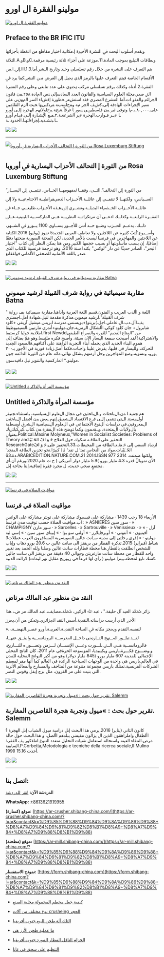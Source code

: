 # مولينو الفقرة ال اورو

<a href="https://swt.shibang-china.com/?l=ar&img&k=%D9%85%D9%88%D9%84%D9%8A%D9%86%D9%88+%D8%A7%D9%84%D9%81%D9%82%D8%B1%D8%A9+%D8%A7%D9%84+%D8%A7%D9%88%D8%B1%D9%88" target="_blank">![مولينو الفقرة ال اورو](http://static.shibang-china.com/all-800x300/1472.jpg)</a>

## Preface to the BR IFIC ITU
ﻭﻳﻘﺪﻡ ﺃﺳﻠﻮﺏ ﺍﻟﺒﺤﺚ ﰲ ﺍﻟﻨﺸﺮﺓ ﺍﻷﺧﲑﺓ ﺇ.ﻣﻜﺎﻧﻴﺔ ﺍﺧﺘﻴﺎﺭ ﻣﻘﺎﻃﻊ ﻣﻦ ﺍﳋﻄﺔ ﺑﺄﺟﺰﺍﺋﻬﺎ ﺍﻟﺜﻼﺛﺔ.A.ﻭB.ﻭC.ﻭﺑﻄﺎﻗﺎﺕ ﺍﻟﺘﺒﻠﻴﻎ ﲟﻮﺟﺐ ﺍﳌﺎﺩﺓ.11.ﻣﻮﺯﻋﺔ ﻋﻠﻰ ﺃﺟﺰﺍﺀ ﺛﻼﺛﺔ ﺭﺋﻴﺴﻴﺔ ﻣﺮﻗﻤﺔ ﻣﻦ.I.ﺇﱃ.III.1.3.ﻳﺘﻢ ﺍﻟﺘﻌﺮﻑ ﻋﻠﻰ ﺍﻟﻨﺸﺮﺓ ﻣﻦ ﺧﻼﻝ ﺭﻗﻢ ﺗﺴﻠﺴﻠﻲ ﻭﺣﻴﺪ ﻭﺗﺎﺭﻳﺦ ﺍﻟﻨﺸﺮ.ﺃﻣﺎ ﺍﻷﻗﺴﺎﻡ ﺍﳋﺎﺻﺔ ﻓﻴﺘﻢ ﺍﻟﺘﻌﺮﻑ ﻋﻠﻴﻬﺎ ﺑﺎﻟﺮﻣﺰ ﺍﻟﺬﻱ ﳛﻴﻞ ﺇﱃ ﺍﻟﻐﺮﺽ ﻣ.ﻦ ﺍﻟﻨﺸﺮ.ﻛﻤﺎ ﻳﺮﺩ ﰲ ﺍﻟﻔﻘﺮﺓ.2.ﺃﺩﻧﺎﻩ ﻭﻛﺬﻟﻚ ﺑﺮﻗﻢ ﺗﺴﻠﺴﻠﻲ ﻣﺮﻛﺐ ﳛﺘﻮﻱ ﻋﻠﻰ ﻋﺪﺩ ﺗﺘﺎﺑﻌﻲ ﻭﻋﻠﻰ ﺭﻗﻢ ﺍﻟﻨﺸﺮﺓ ﺍﻟﱵ ﺻﺪﺭ.مجلة العلوم السياسية والقانون العدد السادسإﻟﻰ ﻨص اﻟمﺎدة.٢٥٨.ﻤن ﻗﺎﻨون اﻟجراﺌم.واﻟﻌﻘو ﺎت.أﻤﺎ اﻟمشرع اﻟمصري ﻓﻘد اﺴتشﻌر ﺨطورة إﻓشﺎء اﻟسر اﻟمﻬنﻲ ﻋﻠﻰ ﺴیر اﻹﺠراءات اﻟﻬﺎدﻓﺔ إﻟﻰ.ﻛشﻒ اﻟجر مﺔ وﻤحﺎﺴبﺔ ﻤرﺘكبیﻬﺎ ﺤیث اﻟزم اﻟﻘﺎﺌمین ﻋﻠﻰ.٨٠,٠٠٠.،.مﺎ وﺘوﻓﻰ ثیر ﻤن ﻓﻠسطینﻲ ﺴور ﺎ ﻏرﻗﺎً ﻨتیجﺔ ﻤحﺎوﻻﺘﻬم اﻟﻬجرة إﻟـﻰ أورو ـﺎ ﻋبـر ﻗـوارب.اﻟﻬجرة ﻏیر اﻟشرﻋیﺔ.٢.ﻤـﻊ اﻹﺸـﺎرة إﻟـﻰ.ﻗیـﺎم أورو ـﺎ.ﺒتشـدﯿد.إﺠراءاﺘﻬـﺎ.اﻟحدود ـﺔ.


<a href="https://whatsapp.shibangsoft.com/WhatsApp.php" target="_blank" title="WhatsApp">![](http://static.shibang-china.com/icon/whatsapp.png)</a> <a href="https://swt.shibang-china.com/?l=ar&icon&k=%D9%85%D9%88%D9%84%D9%8A%D9%86%D9%88+%D8%A7%D9%84%D9%81%D9%82%D8%B1%D8%A9+%D8%A7%D9%84+%D8%A7%D9%88%D8%B1%D9%88" target="_blank">![](http://static.shibang-china.com/icon/chat-ar.png)</a>

---

<a href="https://swt.shibang-china.com/?l=ar&img&k=%D9%85%D9%88%D9%84%D9%8A%D9%86%D9%88+%D8%A7%D9%84%D9%81%D9%82%D8%B1%D8%A9+%D8%A7%D9%84+%D8%A7%D9%88%D8%B1%D9%88" target="_blank">![من الثورة إ التحالف اﻷﺣﺰاب اﻟﻴﺴﺎرﻳﺔ ﰲ أوروﺑﺎ Rosa Luxemburg Stiftung](http://static.shibang-china.com/all-800x300/1491.jpg)</a>

## من الثورة إ التحالف اﻷﺣﺰاب اﻟﻴﺴﺎرﻳﺔ ﰲ أوروﺑﺎ Rosa Luxemburg Stiftung
”ﻣﻦ اﻟﺜﻮرة إﱃ اﻟﺘﺤﺎﻟﻒ“.اﻟﺘــﻲ، وﻓﻘــﺎ ﳌﻔﻬﻮﻣﻬــﺎ اﻟﺨــﺎص، ﺗﻨﺘﻤــﻲ إﱃ اﻟﻴﺴــﺎر اﻟﺴــﻴﺎﳼ، وﻟﻜﻨﻬــﺎ ﻻ ﺗﻨﺘﻤــﻲ إﱃ ﻋﺎﺋﻠــﺔ.اﻷﺣــﺰاب اﻟﺪميﻘﺮاﻃﻴــﺔ اﻻﺟﺘامﻋﻴــﺔ وﻻ إﱃ ﻋﺎﺋﻠــﺔ اﻷﺣــﺰاب اﻟﺨــﴬاء اﻟﺒﺪﻳﻠــﺔ.وﻧﺸــري إﱃ.ﻫـﺬه اﻷﺣـﺰاب.ﻃﻠﻴﻌــﻲ ﺟــﺎء ﰲ اﻟﻔﻘــﺮة اﻟﺮاﺑﻌــﺔ وﻛﺬﻟــﻚ ادﻋــﻰ أن ﻣﺮﺗﻜﺰاﺗــﻪ اﻟﻨﻈﺮﻳــﺔ ﻫــﻲ اﳌﺎرﻛﺴــﻴﺔ اﻟﻠﻴﻨﻴﻨﻴﺔ.ﻋــﲆ ذﻟــﻚ، ﻳﺪﻋــﻢ اﻟﺤــﺰب وﺿــﻊ ﺣــﺪ أدىن ﻟﻸﺟــﻮر ﻳﺴــﺎوي 1100 ﻳــﻮرو ﰲ اﻟﺸــﻬﺮ، وأﺳــﺒﻮع.كُتبٌ كثيرة عن اللاجئين، ولا تعاطف العربي الجديد5 تموز (يوليو) 2016.الكتابة عن اللاجئين والمهاجرين في فرنسا ليست بالأمر الجديد، لكن المحنة السورية منحتها دفقًا إضافيًا، إن بسبب مأساويتها أو بسبب حجمها الكبير.ومن هنا يمكن النظر إلى كتاب &quot;اجتياز البحر&quot;، الصادر حديثًا عن دار &quot;لوكس&quot; بكندا سنة 2016، وهو ترجمة فرنسية للكتاب الذي صدر باللغة الألمانية للصحفي الألماني فولفغانع.


<a href="https://whatsapp.shibangsoft.com/WhatsApp.php" target="_blank" title="WhatsApp">![](http://static.shibang-china.com/icon/whatsapp.png)</a> <a href="https://swt.shibang-china.com/?l=ar&icon&k=%D9%85%D9%88%D9%84%D9%8A%D9%86%D9%88+%D8%A7%D9%84%D9%81%D9%82%D8%B1%D8%A9+%D8%A7%D9%84+%D8%A7%D9%88%D8%B1%D9%88" target="_blank">![](http://static.shibang-china.com/icon/chat-ar.png)</a>

---

<a href="https://swt.shibang-china.com/?l=ar&img&k=%D9%85%D9%88%D9%84%D9%8A%D9%86%D9%88+%D8%A7%D9%84%D9%81%D9%82%D8%B1%D8%A9+%D8%A7%D9%84+%D8%A7%D9%88%D8%B1%D9%88" target="_blank">![مقاربة سيميائية في رواية شرف القبيلة لرشيد ميموني Batna](http://static.shibang-china.com/all-800x300/1337.jpg)</a>

## مقاربة سيميائية في رواية شرف القبيلة لرشيد ميموني Batna
اللغة و األدب العريب و الفنون.قسم اللغة العربية وآداهبا.مقاربة سيميائية يف رواية &quot; شرف القبيلة&quot;.لرشيد ميموين.مذكرة مقدمة لنيل.شهادة امل.اجستري يف.األ.دب.ال.عاملي.اجل.)بريتو(+بويسنس.مدرسة ابريس.ميشيل آريفي +كلود شابرول+ جان كلود كوكي.األشكال الرمزية.جان.مولينو+أندري مارتيين.السيميوطيقا املادية.جوليا كرستيفا.first Newddﻣﻦ &quot;ﺍﻟﻤﺘﺎﻉ ﺍﻟﻘﺪﻳﻢ&quot; ﻟﻠﺜﻮﺭﺓ ﻭﺍﻟﺼﺮﺍﻉ ﺍﻟﻄﺒﻘﻲ ﻭﺍﻻﺷﺘﺮﺍﻛﻴﺔ! ﻟﻘﺪ ﺃﺻﺒﺤﺖ ﺳﻤﻌﺔ ﺍﻟﻴﺴﺎﺭ ﺍﻵﻥ ﺳﻴﺌﺔ، ﻭﺃﺻﺒﺢ ﻓﻜﺮﻩ ﻣﻠﺘﺒﺴﺎ.ﻭﻫﻮ ﻫﻢّ ﻳﻀﺎﻑ ﺇﻟﻰ ﻫﻤﻮﻡ.ﺍﻟﺒﻨﺎﺀ ﺍﻟﺠﺪﻳﺪ ﺍﻟﺬﻱ ﻳﺤﻤﻠﻪ ﺃﺑﻨﺎﺀ ﺍﻟﺘﺠﺮﺑﺔ ﺍﻟﺮﺍﻫﻨﺔ ﻋﻠﻰ ﺃﻛﺘﺎﻓﻬﻢ.ﻓﺎﻟﺼﻌﻮﺩ ﺍﻟﺠﺪﻳﺪ ﻟﻠﺤﺮﻛﺔ،.ﻭﻟﻠﻴﺴﺎﺭ ﻓﻲ ﻗﻠﺒﻬﺎ، ﻳﻔﺮﺽ ﻋﻠﻴﻨﺎ ﻭﺍﺟﺒﺎﺕ.ﻓﻜﻤﺎ ﺃﺻﺮّ.ﺯﻳﺎﺩﺓ ﻓﻮﺭﻳﺔ ﻓﻲ ﺍﻷﺟﻮﺭ ﺑـ٣٠٠ ﻳﻮﺭﻭ، ﻭﺗﺴﻮﻳﺔ.ﻭﺿﻊ ﺍﻟﻤﻬﺎﺟﺮﻳﻦ ﻭﺣﻞ ﺃﺯﻣﺘﻬﻢ ﻳﺸﻜﻞ ﻧﻬﺎﺋﻲ.ﻣﺎﺋﺔ ﻋﺎﻡ ﻣﻦ ﺍﻟﺜﻮﺭﺓ ﺍﻟﺪﺍﺋﻤﺔ ﺟﻮﻥ ﻣﻮﻟﻴﻨﻮ.* ﺍﳌﺎﺭﻛﺴﻴﺔ ﻭﺍﻟﺘﻨﻮﻳﺮ ﻧﻴﻞ ﺩﺍﻓﻴﺪﺳﻮﻥ.


<a href="https://whatsapp.shibangsoft.com/WhatsApp.php" target="_blank" title="WhatsApp">![](http://static.shibang-china.com/icon/whatsapp.png)</a> <a href="https://swt.shibang-china.com/?l=ar&icon&k=%D9%85%D9%88%D9%84%D9%8A%D9%86%D9%88+%D8%A7%D9%84%D9%81%D9%82%D8%B1%D8%A9+%D8%A7%D9%84+%D8%A7%D9%88%D8%B1%D9%88" target="_blank">![](http://static.shibang-china.com/icon/chat-ar.png)</a>

---

<a href="https://swt.shibang-china.com/?l=ar&img&k=%D9%85%D9%88%D9%84%D9%8A%D9%86%D9%88+%D8%A7%D9%84%D9%81%D9%82%D8%B1%D8%A9+%D8%A7%D9%84+%D8%A7%D9%88%D8%B1%D9%88" target="_blank">![Untitled مؤسسة المرأة والذاكرة](http://static.shibang-china.com/all-800x300/859.jpg)</a>

## Untitled مؤسسة المرأة والذاكرة
ﻫﻡ ﺠﻤﻴﻌ ﺎ ﻤﻥ.ﺍﻝﺒﺎﺤﺜﺎﺕ ﻭ.ﺍﻝﺒﺎﺤﺜﻴﻥ ﻓﻲ ﻤﺠﺎل ﺍﻝﻌﻠﻭﻡ ﺍﻝﺴﻴﺎﺴﻴﺔ، ﺒﺎﺴﺘﺜﻨﺎﺀ.ﺠﻨﻴﻔﺭ ﺃﻭﻝﻤﺴﺘﺩ ﺍﻝﺘﻲ ﺘﻨﺘﻤﻲ ﺇﻝﻰ ﻓﺭﻉ ﺍﻻﻗﺘﺼﺎﺩ ﺍﻝﺸﻘﻴﻕ.ﺇﻨﻬﻡ ﺒﻌﺽ ﻤﻥ ﺃﻓﻀل ﺍﻝﺒﺎﺤﺜﻴﻥ ﺍﻝﻤﻌﺭﻭﻓﻴﻥ.ﻓﻲ ﺩﺭﺍﺴﺎﺕ ﺍﻝﻨﻭﻉ ﺍﻻﺠﺘﻤﺎﻋﻲ ﻓﻲ ﺍﻝﻌﻠﻭﻡ ﺍﻝﺴﻴﺎﺴﻴﺔ ﺍﻝﺸﺭﻕ ﺃﻭﺴﻁﻴﺔ ﺒﺎﻝﻭﻻﻴﺎﺕ ﺍﻝﻤﺘﺤﺩﺓ، ﻭﻴ.ﻘﺩﻤﻭﻥ.ﻭﻜﻤﺎ ﺘﻭﻀﺢ ﻫﺫﻩ ﺍﻝﻔﻘﺭﺓ ﻤﻥ ﻜﺘﺎﺏ ﻜﻴﺭﻜﺒﺎﺘﺭﻴﻙ ﺒﻌﻨﻭﺍﻥ.Political.Maxine Molyneux,&quot;Women in Socialist Societies: Problems of Theory and.اﻟﺘﺤﻔﻴﺰ ﻋﻠﻰ اﻟﻄﺎﻗـﺔ ﺷﻜﻮك ﺣﻮل اﻟﻌﻼج ﺣَ ﻮَ افّ اﻟﺤُ ﺒَﻴْ ResearchGateازدﻳﺎد اﻟﺴﻌﻲ إﻟﻰ ﺣَ ﺼْ ﺪ.اﻟﻄﺎﻗﺔ ﻣﻦ اﻟﻤﺤﻴﻄﺎت.33.اﻟﺘﺤﻔﻴﺰ ﻋﻠﻰ.ﺣَ ﻮَ افّ اﻟﺤُ ﺒَﻴْﺒﺎت.ﻣﻮاد ﻣﻦ اﻟﻨﺤﺎس ﺗﻤﺜﱢ ﻞ ﺗﻘﺪﱡ ﻣً ﺎ ﻛﺒﻴﺮًا.ﻧﺤﻮ ﺗﺨﺰﻳﻦ اﻟﻄﺎﻗﺔ اﻟﻤﺘﺠﺪﱢ دة.63.ARABICEDITION.NATURE.COM.21  2014.ISSN 977 2314 .ولكنها ضمنت الآن تمويالً قدره 4.3 مليار يورو )5.9 مليار دولر أمريكي ( ح ت عام.2020.ورغم أن.أي مجتمعٍ صحي حديث، ل مجرد فقرة إضافية.إننا بحاجة إىل.


<a href="https://whatsapp.shibangsoft.com/WhatsApp.php" target="_blank" title="WhatsApp">![](http://static.shibang-china.com/icon/whatsapp.png)</a> <a href="https://swt.shibang-china.com/?l=ar&icon&k=%D9%85%D9%88%D9%84%D9%8A%D9%86%D9%88+%D8%A7%D9%84%D9%81%D9%82%D8%B1%D8%A9+%D8%A7%D9%84+%D8%A7%D9%88%D8%B1%D9%88" target="_blank">![](http://static.shibang-china.com/icon/chat-ar.png)</a>

---

<a href="https://swt.shibang-china.com/?l=ar&img&k=%D9%85%D9%88%D9%84%D9%8A%D9%86%D9%88+%D8%A7%D9%84%D9%81%D9%82%D8%B1%D8%A9+%D8%A7%D9%84+%D8%A7%D9%88%D8%B1%D9%88" target="_blank">![مواقيت الصلاة في فرنسا](http://static.shibang-china.com/all-800x300/1152.jpg)</a>

## مواقيت الصلاة في فرنسا
الأربعاء 18 رجب 1439 &middot; مشاركة على فيسبوك مشاركة على تويتر مشاركة على الواتس اب.مواقيت الصلاة حسب توقيت مدن فرنسا : » ASNIERES سور سين &middot; » CHAMPIGNY سور مارن &middot; » Sarcelles &middot; » Sartrouville &middot; » Vénissieux &middot; » آرل &middot; » أفينيون &middot; » أنتوني &middot; » أوبرفايلارز &middot; » أولني سو بوا &middot; » إبيناي سور سين &middot; » إسي ليه مولينو &middot; » إفري.رحلتي إلى مدينة سـانت جالين السويسرية المسافرون العرب عطلات3 شباط (فبراير) 2015.تذكرة القطار من بريقنز الى سانت غالين ب 20.6 يورو ذهاب وإياب للشخص انطلقت بالقطار.هنا محطة قطارات سانت غالين وصلنا ولله الحمد بعد تغيير واحد للقطار من محطة سانت مارغريتن وحوالي 40 دقيقة من بريغنز الى سانت جالين كشك تابع لمحطة.بيتزا مولينو ( رأي لها فرعاً في زيوريخ مقابل نهر ليمات) لازالت الدببه.


<a href="https://whatsapp.shibangsoft.com/WhatsApp.php" target="_blank" title="WhatsApp">![](http://static.shibang-china.com/icon/whatsapp.png)</a> <a href="https://swt.shibang-china.com/?l=ar&icon&k=%D9%85%D9%88%D9%84%D9%8A%D9%86%D9%88+%D8%A7%D9%84%D9%81%D9%82%D8%B1%D8%A9+%D8%A7%D9%84+%D8%A7%D9%88%D8%B1%D9%88" target="_blank">![](http://static.shibang-china.com/icon/chat-ar.png)</a>

---

<a href="https://swt.shibang-china.com/?l=ar&img&k=%D9%85%D9%88%D9%84%D9%8A%D9%86%D9%88+%D8%A7%D9%84%D9%81%D9%82%D8%B1%D8%A9+%D8%A7%D9%84+%D8%A7%D9%88%D8%B1%D9%88" target="_blank">![اﻟﻧﻘد ﻣن ﻣﻧظور ﻋﺑد اﻟﻣﺎﻟك ﻣرﺗﺎض](http://static.shibang-china.com/all-800x300/1399.jpg)</a>

## اﻟﻧﻘد ﻣن ﻣﻧظور ﻋﺑد اﻟﻣﺎﻟك ﻣرﺗﺎض
ﺰاﺋﺮ ﷴ اﻟﻌﻴﺪ آل ﺣﻠﻴﻔﺔ.&quot; ، ﻋﺒﺪ ﷲ اﻟﺮﻛﻴﱯ، ﷴ.ﻣﺼﺎﻳﻒ،.ﻋﺒﺪ اﳌﺎﻟﻚ ﻣﺮ ض.،.ﻫﺬا اﻷﺧﲑ اﻟﺬي أرﺳﺖ دراﺳﺎﺗﻪ.اﻟﻨﻘﺪﻳﺔ.أﺳﺲ اﻟﻨﻘﺪ اﳉﺰاﺋﺮي.وﲤﻜﻦ.ﻣﻦ أن.ﳛﺮز ﻟﻨﻔﺴﻪ.اﻟﺘﻘﺪم وﳛﺠﺰ ﻣﻜﺎﻧﻪ ﰲ اﻟﺴﺎﺣﺔ اﻟﻨﻘﺪﻳ.ﺔ.اﻟﻌﺮﺑﻴ.ﺔ.أورو ﻋﺼـﺮ.اﻟﻨﻬﻀــﺔ.،.« ﻟﻘــﺪ.ﺗﺒﻠــﻮر اﳌــﻨﻬﺞ اﻟﺘــﺎرﳜﻲ داﺧــﻞ اﳌﺪرﺳــﺔ اﻟﺮوﻣﺎﻧﺴــﻴﺔ واﻧﺒﺜــﻖ ﻋﻨﻬــﺎ، ﻓﺎﻟﺮوﻣﺎﻧﺴــﻴﺔ ﻫــﻲ اﻟــﱵ.ﺑﻠـــﻮرت وﻋـــﻲ اﻹﻧﺴـــﺎن ﻟـــﺰﻣﻦ وﺗﺼـــﻮر.ﻩ ﻟﻠﺘـــﺎرﻳﺦ، و.وﺿـــﻮح ﻓﻜـــﺮة.باريس ويكيبيديا، الموسوعة الحرةفي عام 2011، كان الناتج المحلي الإجمالي للمدينة 607 مليار يورو (845 مليار دولار) وهو من أكبر النواتج المحلية للمدن في العالم.باريس هي واحدة من الوجهات السياحية الرائدة في العالم كما أنها مقر لمعظم الشركات الفرنسية.تمتلك باريس مجموعة متنوعة من المتاحف والمسارح والمعالم الأثرية التي بنيت على مر القرون، مثل برج إيفل وقوس النصر.


<a href="https://whatsapp.shibangsoft.com/WhatsApp.php" target="_blank" title="WhatsApp">![](http://static.shibang-china.com/icon/whatsapp.png)</a> <a href="https://swt.shibang-china.com/?l=ar&icon&k=%D9%85%D9%88%D9%84%D9%8A%D9%86%D9%88+%D8%A7%D9%84%D9%81%D9%82%D8%B1%D8%A9+%D8%A7%D9%84+%D8%A7%D9%88%D8%B1%D9%88" target="_blank">![](http://static.shibang-china.com/icon/chat-ar.png)</a>

---

<a href="https://swt.shibang-china.com/?l=ar&img&k=%D9%85%D9%88%D9%84%D9%8A%D9%86%D9%88+%D8%A7%D9%84%D9%81%D9%82%D8%B1%D8%A9+%D8%A7%D9%84+%D8%A7%D9%88%D8%B1%D9%88" target="_blank">![تقرير حول بحث : »ميول وتجربة هجرة القاصرين المغاربة. Salemm](http://static.shibang-china.com/all-800x300/1347.jpg)</a>

## تقرير حول بحث : »ميول وتجربة هجرة القاصرين المغاربة. Salemm
1 كانون الثاني (يناير) 2016.يرمي هذا البحث إىل دراسة ميول الشباب إىل الهجرة األطفال واملراهقون الذين ال يزالون مقيمني ببلدهم األصل، و هذا.البحث حول حالة مرص.النتقاء العينة واستحالة استعامل تقنيات التحليل متعدد التنوع املذكور يف الفقرة السابقة.P.Corbetta,Metodologia e tecniche della ricerca sociale,Il Mulino 1999 15.16 أخذت.

<a href="https://whatsapp.shibangsoft.com/WhatsApp.php" target="_blank" title="WhatsApp">![](http://static.shibang-china.com/icon/whatsapp.png)</a> <a href="https://swt.shibang-china.com/?l=ar&icon&k=%D9%85%D9%88%D9%84%D9%8A%D9%86%D9%88+%D8%A7%D9%84%D9%81%D9%82%D8%B1%D8%A9+%D8%A7%D9%84+%D8%A7%D9%88%D8%B1%D9%88" target="_blank">![](http://static.shibang-china.com/icon/chat-ar.png)</a>

---
## اتصل بنا:

**الدردشة الآن:** [انقر للدردشة](https://swt.shibang-china.com?l=ar&contact&k=%D9%85%D9%88%D9%84%D9%8A%D9%86%D9%88+%D8%A7%D9%84%D9%81%D9%82%D8%B1%D8%A9+%D8%A7%D9%84+%D8%A7%D9%88%D8%B1%D9%88)

**WhatsApp:**  [+8613621919955](https://whatsapp.shibangsoft.com/WhatsApp.php)

**موقع (كسارة):** [https://ar-crusher.shibang-china.com/](https://ar-crusher.shibang-china.com/?l=ar&contact&k=%D9%85%D9%88%D9%84%D9%8A%D9%86%D9%88+%D8%A7%D9%84%D9%81%D9%82%D8%B1%D8%A9+%D8%A7%D9%84+%D8%A7%D9%88%D8%B1%D9%88)

**موقع (مطحنة):** [https://ar-mill.shibang-china.com/](https://ar-mill.shibang-china.com/?l=ar&contact&k=%D9%85%D9%88%D9%84%D9%8A%D9%86%D9%88+%D8%A7%D9%84%D9%81%D9%82%D8%B1%D8%A9+%D8%A7%D9%84+%D8%A7%D9%88%D8%B1%D9%88)

**نموذج الاستفسار:** [https://form.shibang-china.com](https://form.shibang-china.com?l=ar&contact&k=%D9%85%D9%88%D9%84%D9%8A%D9%86%D9%88+%D8%A7%D9%84%D9%81%D9%82%D8%B1%D8%A9+%D8%A7%D9%84+%D8%A7%D9%88%D8%B1%D9%88)

* [كيفية جعل محطم المحمولة محلية الصنع](../28/%D9%83%D9%8A%D9%81%D9%8A%D8%A9%20%D8%AC%D8%B9%D9%84%20%D9%85%D8%AD%D8%B7%D9%85%20%D8%A7%D9%84%D9%85%D8%AD%D9%85%D9%88%D9%84%D8%A9%20%D9%85%D8%AD%D9%84%D9%8A%D8%A9%20%D8%A7%D9%84%D8%B5%D9%86%D8%B9.md)

* [نوع مختلف من آلات crusheing الحجر](../27/%D9%86%D9%88%D8%B9%20%D9%85%D8%AE%D8%AA%D9%84%D9%81%20%D9%85%D9%86%20%D8%A2%D9%84%D8%A7%D8%AA%20crusheing%20%D8%A7%D9%84%D8%AD%D8%AC%D8%B1.md)

* [التلك آلة طحن للبيع جنوب أفريقيا](../28/%D8%A7%D9%84%D8%AA%D9%84%D9%83%20%D8%A2%D9%84%D8%A9%20%D8%B7%D8%AD%D9%86%20%D9%84%D9%84%D8%A8%D9%8A%D8%B9%20%D8%AC%D9%86%D9%88%D8%A8%20%D8%A3%D9%81%D8%B1%D9%8A%D9%82%D9%8A%D8%A7.md)

* [ما عملية طحن الأرز هي](../30/%D9%85%D8%A7%20%D8%B9%D9%85%D9%84%D9%8A%D8%A9%20%D8%B7%D8%AD%D9%86%20%D8%A7%D9%84%D8%A3%D8%B1%D8%B2%20%D9%87%D9%8A.md)

* [الحزام الناقل المطار المورد جنوب أفريقيا](../27/%D8%A7%D9%84%D8%AD%D8%B2%D8%A7%D9%85%20%D8%A7%D9%84%D9%86%D8%A7%D9%82%D9%84%20%D8%A7%D9%84%D9%85%D8%B7%D8%A7%D8%B1%20%D8%A7%D9%84%D9%85%D9%88%D8%B1%D8%AF%20%D8%AC%D9%86%D9%88%D8%A8%20%D8%A3%D9%81%D8%B1%D9%8A%D9%82%D9%8A%D8%A7.md)

* [التنظيم على سحق في غانا](../27/%D8%A7%D9%84%D8%AA%D9%86%D8%B8%D9%8A%D9%85%20%D8%B9%D9%84%D9%89%20%D8%B3%D8%AD%D9%82%20%D9%81%D9%8A%20%D8%BA%D8%A7%D9%86%D8%A7.md)